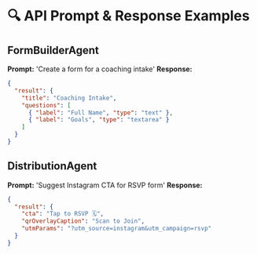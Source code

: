 # 🔍 API Prompt & Response Examples

## FormBuilderAgent
**Prompt:** 'Create a form for a coaching intake'
**Response:**
```json
{
  "result": {
    "title": "Coaching Intake",
    "questions": [
      { "label": "Full Name", "type": "text" },
      { "label": "Goals", "type": "textarea" }
    ]
  }
}
```

## DistributionAgent
**Prompt:** 'Suggest Instagram CTA for RSVP form'
**Response:**
```json
{
  "result": {
    "cta": "Tap to RSVP 🗓️",
    "qrOverlayCaption": "Scan to Join",
    "utmParams": "?utm_source=instagram&utm_campaign=rsvp"
  }
}
```